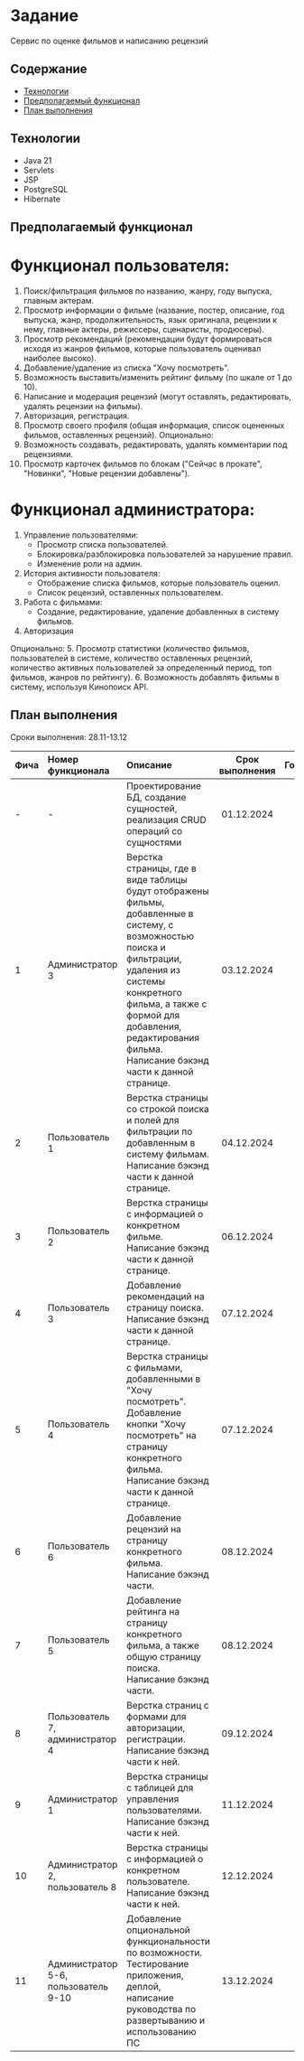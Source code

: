 # Задание
Сервис по оценке фильмов и написанию рецензий 
## Содержание
- [Технологии](#технологии)
- [Предполагаемый функционал](#предполагаемый-функционал)
- [План выполнения](#план-выполнения)

## Технологии
- Java 21
- Servlets
- JSP 
- PostgreSQL
- Hibernate

## Предполагаемый функционал

# Функционал пользователя:
1. Поиск/фильтрация фильмов по названию, жанру, году выпуска, главным актерам.
2. Просмотр информации о фильме (название, постер, описание, год выпуска, жанр, продолжительность, язык оригинала, рецензии к нему, главные актеры, режиссеры, сценаристы, продюсеры). 
3. Просмотр рекомендаций (рекомендации будут формироваться исходя из жанров фильмов, которые пользователь оценивал наиболее высоко).
4. Добавление/удаление из списка "Хочу посмотреть". 
5. Возможность выставить/изменить рейтинг фильму (по шкале от 1 до 10). 
6. Написание и модерация рецензий (могут оставлять, редактировать, удалять рецензии на фильмы).
7. Авторизация, регистрация.
8. Просмотр своего профиля (общая информация, список оцененных фильмов, оставленных рецензий).
Опционально:
9. Возможность создавать, редактировать, удалять комментарии под рецензиями.
10. Просмотр карточек фильмов по блокам ("Сейчас в прокате", "Новинки", "Новые рецензии добавлены").

# Функционал администратора:
1. Управление пользователями:
   - Просмотр списка пользователей.
   - Блокировка/разблокировка пользователей за нарушение правил.
   - Изменение роли на админ.
2. История активности пользователя:
   - Отображение списка фильмов, которые пользователь оценил.
   - Список рецензий, оставленных пользователем.
3. Работа с фильмами:
   - Создание, редактирование, удаление добавленных в систему фильмов.
4. Авторизация

Опционально:
5. Просмотр статистики (количество фильмов, пользователей в системе, количество оставленных рецензий, количество активных пользователей за определенный период, топ фильмов, жанров по рейтингу).
6. Возможность добавлять фильмы в систему, используя Кинопоиск API.

## План выполнения
Сроки выполнения: 28.11-13.12

| Фича | Номер функционала                    | Описание                                                                                                                                                                                                                                                           | Срок выполнения | Готовность |
|:-----|:-------------------------------------|:-------------------------------------------------------------------------------------------------------------------------------------------------------------------------------------------------------------------------------------------------------------------|:---------------:|:----------:|
| -    | -                                    | Проектирование БД, создание сущностей, реализация CRUD операций со сущностями                                                                                                                                                                                      |   01.12.2024    |     -      |
| 1    | Администратор 3                      | Верстка страницы, где в виде таблицы будут отображены фильмы, добавленные в систему, с возможностью поиска и фильтрации, удаления из системы конкретного фильма, а также с формой для добавления, редактирования фильма. Написание бэкэнд части к данной странице. |   03.12.2024    |     -      |
| 2    | Пользователь 1                       | Верстка страницы со строкой поиска и полей для фильтрации по добавленным в систему фильмам. Написание бэкэнд части к данной странице.                                                                                                                              |   04.12.2024    |     -      |
| 3    | Пользователь 2                       | Верстка страницы с информацией о конкретном фильме. Написание бэкэнд части к данной странице.                                                                                                                                                                      |   06.12.2024    |     -      |
| 4    | Пользователь 3                       | Добавление рекомендаций на страницу поиска. Написание бэкэнд части к данной странице.                                                                                                                                                                              |   07.12.2024    |     -      |
| 5    | Пользователь 4                       | Верстка страницы с фильмами, добавленными в "Хочу посмотреть". Добавление кнопки "Хочу посмотреть" на страницу конкретного фильма. Написание бэкэнд части к данной странице.                                                                                       |   07.12.2024    |     -      |
| 6    | Пользователь 6                       | Добавление рецензий на страницу конкретного фильма. Написание бэкэнд части.                                                                                                                                                                                        |   08.12.2024    |     -      |
| 7    | Пользователь 5                       | Добавление рейтинга на страницу конкретного фильма, а также общую страницу поиска. Написание бэкэнд части.                                                                                                                                                         |   08.12.2024    |     -      |
| 8    | Пользователь 7, администратор 4      | Верстка страниц с формами для авторизации, регистрации. Написание бэкэнд части к ней.                                                                                                                                                                              |   09.12.2024    |     -      |
| 9    | Администратор 1                      | Верстка страницы с таблицей для управления пользователями. Написание бэкэнд части к ней.                                                                                                                                                                           |   11.12.2024    |     -      |
| 10   | Администратор 2, пользователь 8      | Верстка страницы с информацией о конкретном пользователе. Написание бэкэнд части к ней.                                                                                                                                                                            |   12.12.2024    |     -      |
| 11   | Администратор 5-6, пользователь 9-10 | Добавление опциональной функциональности по возможности. Тестирование приложения, деплой, написание руководства по развертыванию и использованию ПС                                                                                                                |   13.12.2024    |     -      |